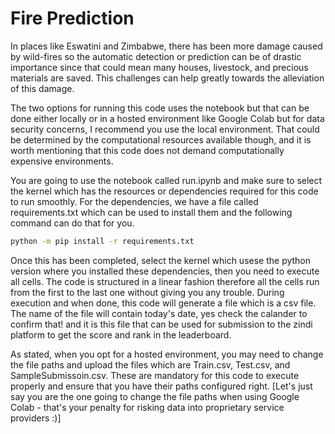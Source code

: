 # Fire Prediction

In places like Eswatini and Zimbabwe, there has been more damage caused by wild-fires so the automatic detection or prediction can be of drastic importance since that could mean many houses, livestock, and precious materials are saved. This challenges can help greatly towards the alleviation of this damage.

The two options for running this code uses the notebook but that can be done either locally or in a hosted environment like Google Colab but for data security concerns, I recommend you use the local environment. That could be determined by the computational resources available though, and it is worth mentioning that this code does not demand computationally expensive environments.

You are going to use the notebook called run.ipynb and make sure to select the kernel which has the resources or dependencies required for this code to run smoothly. For the dependencies, we have a file called requirements.txt which can be used to install them and the following command can do that for you.

```bash
python -m pip install -r requirements.txt
```

Once this has been completed, select the kernel which usese the python version where you installed these dependencies, then you need to execute all cells. The code is structured in a linear fashion therefore all the cells run from the first to the last one without giving you any trouble. During execution and when done, this code will generate a file which is a csv file. The name of the file will contain today's date, yes check the calander to confirm that! and it is this file that can be used for submission to the zindi platform to get the score and rank in the leaderboard.

As stated, when you opt for a hosted environment, you may need to change the file paths and upload the files which are Train.csv, Test.csv, and SampleSubmissoin.csv. These are mandatory for this code to execute properly and ensure that you have their paths configured right. [Let's just say you are the one going to change the file paths when using Google Colab - that's your penalty for risking data into proprietary service providers :)]